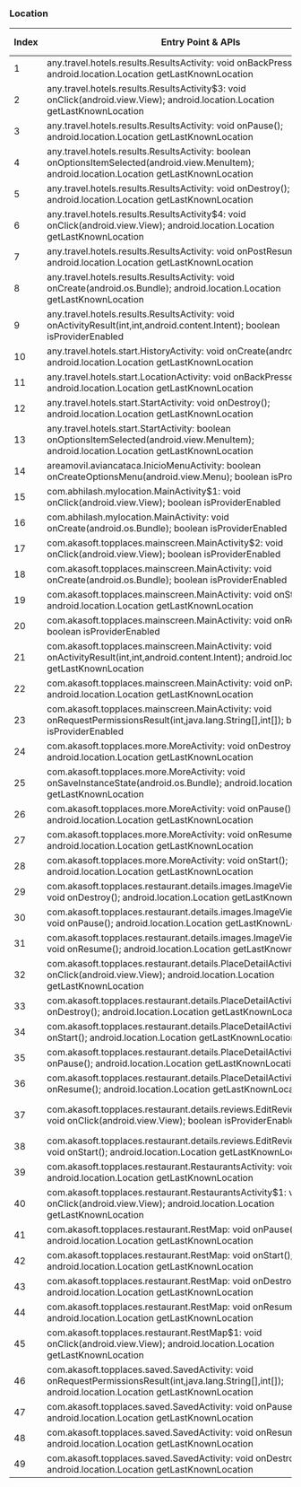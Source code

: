 ### Location
| Index | Entry Point & APIs | Screen shot | Resource id | Label |
| ------------- | ------------- | ------------- |-------------|-------------|
| 1 | any.travel.hotels.results.ResultsActivity: void onBackPressed(); android.location.Location getLastKnownLocation | ![](C:\Users\hfu\Documents\COSMOS\output\py\Play_win8\Travel_Local\any.travel.hotels\any.travel.hotels.results.ResultsActivity.png) |  | |
| 2 | any.travel.hotels.results.ResultsActivity$3: void onClick(android.view.View); android.location.Location getLastKnownLocation | ![](C:\Users\hfu\Documents\COSMOS\output\py\Play_win8\Travel_Local\any.travel.hotels\any.travel.hotels.results.ResultsActivity.png) |  | |
| 3 | any.travel.hotels.results.ResultsActivity: void onPause(); android.location.Location getLastKnownLocation | ![](C:\Users\hfu\Documents\COSMOS\output\py\Play_win8\Travel_Local\any.travel.hotels\any.travel.hotels.results.ResultsActivity.png) |  | |
| 4 | any.travel.hotels.results.ResultsActivity: boolean onOptionsItemSelected(android.view.MenuItem); android.location.Location getLastKnownLocation | ![](C:\Users\hfu\Documents\COSMOS\output\py\Play_win8\Travel_Local\any.travel.hotels\any.travel.hotels.results.ResultsActivity.png) |  | |
| 5 | any.travel.hotels.results.ResultsActivity: void onDestroy(); android.location.Location getLastKnownLocation | ![](C:\Users\hfu\Documents\COSMOS\output\py\Play_win8\Travel_Local\any.travel.hotels\any.travel.hotels.results.ResultsActivity.png) |  | |
| 6 | any.travel.hotels.results.ResultsActivity$4: void onClick(android.view.View); android.location.Location getLastKnownLocation | ![](C:\Users\hfu\Documents\COSMOS\output\py\Play_win8\Travel_Local\any.travel.hotels\any.travel.hotels.results.ResultsActivity.png) |  | |
| 7 | any.travel.hotels.results.ResultsActivity: void onPostResume(); android.location.Location getLastKnownLocation | ![](C:\Users\hfu\Documents\COSMOS\output\py\Play_win8\Travel_Local\any.travel.hotels\any.travel.hotels.results.ResultsActivity.png) |  | |
| 8 | any.travel.hotels.results.ResultsActivity: void onCreate(android.os.Bundle); android.location.Location getLastKnownLocation | ![](C:\Users\hfu\Documents\COSMOS\output\py\Play_win8\Travel_Local\any.travel.hotels\any.travel.hotels.results.ResultsActivity.png) |  | |
| 9 | any.travel.hotels.results.ResultsActivity: void onActivityResult(int,int,android.content.Intent); boolean isProviderEnabled | ![](C:\Users\hfu\Documents\COSMOS\output\py\Play_win8\Travel_Local\any.travel.hotels\any.travel.hotels.results.ResultsActivity.png) |  | |
| 10 | any.travel.hotels.start.HistoryActivity: void onCreate(android.os.Bundle); android.location.Location getLastKnownLocation | ![](C:\Users\hfu\Documents\COSMOS\output\py\Play_win8\Travel_Local\any.travel.hotels\any.travel.hotels.start.HistoryActivity.png) |  | |
| 11 | any.travel.hotels.start.LocationActivity: void onBackPressed(); android.location.Location getLastKnownLocation | ![](C:\Users\hfu\Documents\COSMOS\output\py\Play_win8\Travel_Local\any.travel.hotels\any.travel.hotels.start.LocationActivity.png) |  | |
| 12 | any.travel.hotels.start.StartActivity: void onDestroy(); android.location.Location getLastKnownLocation | ![](C:\Users\hfu\Documents\COSMOS\output\py\Play_win8\Travel_Local\any.travel.hotels\any.travel.hotels.start.StartActivity.png) |  | |
| 13 | any.travel.hotels.start.StartActivity: boolean onOptionsItemSelected(android.view.MenuItem); android.location.Location getLastKnownLocation | ![](C:\Users\hfu\Documents\COSMOS\output\py\Play_win8\Travel_Local\any.travel.hotels\any.travel.hotels.start.StartActivity.png) |  | |
| 14 | areamovil.aviancataca.InicioMenuActivity: boolean onCreateOptionsMenu(android.view.Menu); boolean isProviderEnabled | ![](C:\Users\hfu\Documents\COSMOS\output\py\Play_win8\Travel_Local\areamovil.aviancataca\areamovil.aviancataca.InicioMenuActivity.png) |  | |
| 15 | com.abhilash.mylocation.MainActivity$1: void onClick(android.view.View); boolean isProviderEnabled | ![](C:\Users\hfu\Documents\COSMOS\output\py\Play_win8\Travel_Local\com.abhilash.mylocation\com.abhilash.mylocation.MainActivity.png) |  | |
| 16 | com.abhilash.mylocation.MainActivity: void onCreate(android.os.Bundle); boolean isProviderEnabled | ![](C:\Users\hfu\Documents\COSMOS\output\py\Play_win8\Travel_Local\com.abhilash.mylocation\com.abhilash.mylocation.MainActivity.png) |  | |
| 17 | com.akasoft.topplaces.mainscreen.MainActivity$2: void onClick(android.view.View); boolean isProviderEnabled | ![](C:\Users\hfu\Documents\COSMOS\output\py\Play_win8\Travel_Local\com.akasoft.topplaces\com.akasoft.topplaces.mainscreen.MainActivity.png) |  | |
| 18 | com.akasoft.topplaces.mainscreen.MainActivity: void onCreate(android.os.Bundle); boolean isProviderEnabled | ![](C:\Users\hfu\Documents\COSMOS\output\py\Play_win8\Travel_Local\com.akasoft.topplaces\com.akasoft.topplaces.mainscreen.MainActivity.png) |  | |
| 19 | com.akasoft.topplaces.mainscreen.MainActivity: void onStart(); android.location.Location getLastKnownLocation | ![](C:\Users\hfu\Documents\COSMOS\output\py\Play_win8\Travel_Local\com.akasoft.topplaces\com.akasoft.topplaces.mainscreen.MainActivity.png) |  | |
| 20 | com.akasoft.topplaces.mainscreen.MainActivity: void onResume(); boolean isProviderEnabled | ![](C:\Users\hfu\Documents\COSMOS\output\py\Play_win8\Travel_Local\com.akasoft.topplaces\com.akasoft.topplaces.mainscreen.MainActivity.png) |  | |
| 21 | com.akasoft.topplaces.mainscreen.MainActivity: void onActivityResult(int,int,android.content.Intent); android.location.Location getLastKnownLocation | ![](C:\Users\hfu\Documents\COSMOS\output\py\Play_win8\Travel_Local\com.akasoft.topplaces\com.akasoft.topplaces.mainscreen.MainActivity.png) |  | |
| 22 | com.akasoft.topplaces.mainscreen.MainActivity: void onPause(); android.location.Location getLastKnownLocation | ![](C:\Users\hfu\Documents\COSMOS\output\py\Play_win8\Travel_Local\com.akasoft.topplaces\com.akasoft.topplaces.mainscreen.MainActivity.png) |  | |
| 23 | com.akasoft.topplaces.mainscreen.MainActivity: void onRequestPermissionsResult(int,java.lang.String[],int[]); boolean isProviderEnabled | ![](C:\Users\hfu\Documents\COSMOS\output\py\Play_win8\Travel_Local\com.akasoft.topplaces\com.akasoft.topplaces.mainscreen.MainActivity.png) |  | |
| 24 | com.akasoft.topplaces.more.MoreActivity: void onDestroy(); android.location.Location getLastKnownLocation | ![](C:\Users\hfu\Documents\COSMOS\output\py\Play_win8\Travel_Local\com.akasoft.topplaces\com.akasoft.topplaces.more.MoreActivity.png) |  | |
| 25 | com.akasoft.topplaces.more.MoreActivity: void onSaveInstanceState(android.os.Bundle); android.location.Location getLastKnownLocation | ![](C:\Users\hfu\Documents\COSMOS\output\py\Play_win8\Travel_Local\com.akasoft.topplaces\com.akasoft.topplaces.more.MoreActivity.png) |  | |
| 26 | com.akasoft.topplaces.more.MoreActivity: void onPause(); android.location.Location getLastKnownLocation | ![](C:\Users\hfu\Documents\COSMOS\output\py\Play_win8\Travel_Local\com.akasoft.topplaces\com.akasoft.topplaces.more.MoreActivity.png) |  | |
| 27 | com.akasoft.topplaces.more.MoreActivity: void onResume(); android.location.Location getLastKnownLocation | ![](C:\Users\hfu\Documents\COSMOS\output\py\Play_win8\Travel_Local\com.akasoft.topplaces\com.akasoft.topplaces.more.MoreActivity.png) |  | |
| 28 | com.akasoft.topplaces.more.MoreActivity: void onStart(); android.location.Location getLastKnownLocation | ![](C:\Users\hfu\Documents\COSMOS\output\py\Play_win8\Travel_Local\com.akasoft.topplaces\com.akasoft.topplaces.more.MoreActivity.png) |  | |
| 29 | com.akasoft.topplaces.restaurant.details.images.ImageViewPagerGalary: void onDestroy(); android.location.Location getLastKnownLocation | ![](C:\Users\hfu\Documents\COSMOS\output\py\Play_win8\Travel_Local\com.akasoft.topplaces\com.akasoft.topplaces.restaurant.details.images.ImageViewPagerGalary.png) |  | |
| 30 | com.akasoft.topplaces.restaurant.details.images.ImageViewPagerGalary: void onPause(); android.location.Location getLastKnownLocation | ![](C:\Users\hfu\Documents\COSMOS\output\py\Play_win8\Travel_Local\com.akasoft.topplaces\com.akasoft.topplaces.restaurant.details.images.ImageViewPagerGalary.png) |  | |
| 31 | com.akasoft.topplaces.restaurant.details.images.ImageViewPagerGalary: void onResume(); android.location.Location getLastKnownLocation | ![](C:\Users\hfu\Documents\COSMOS\output\py\Play_win8\Travel_Local\com.akasoft.topplaces\com.akasoft.topplaces.restaurant.details.images.ImageViewPagerGalary.png) |  | |
| 32 | com.akasoft.topplaces.restaurant.details.PlaceDetailActivityNew$2: void onClick(android.view.View); android.location.Location getLastKnownLocation | ![](C:\Users\hfu\Documents\COSMOS\output\py\Play_win8\Travel_Local\com.akasoft.topplaces\com.akasoft.topplaces.restaurant.details.PlaceDetailActivityNew.png) |  | |
| 33 | com.akasoft.topplaces.restaurant.details.PlaceDetailActivityNew: void onDestroy(); android.location.Location getLastKnownLocation | ![](C:\Users\hfu\Documents\COSMOS\output\py\Play_win8\Travel_Local\com.akasoft.topplaces\com.akasoft.topplaces.restaurant.details.PlaceDetailActivityNew.png) |  | |
| 34 | com.akasoft.topplaces.restaurant.details.PlaceDetailActivityNew: void onStart(); android.location.Location getLastKnownLocation | ![](C:\Users\hfu\Documents\COSMOS\output\py\Play_win8\Travel_Local\com.akasoft.topplaces\com.akasoft.topplaces.restaurant.details.PlaceDetailActivityNew.png) |  | |
| 35 | com.akasoft.topplaces.restaurant.details.PlaceDetailActivityNew: void onPause(); android.location.Location getLastKnownLocation | ![](C:\Users\hfu\Documents\COSMOS\output\py\Play_win8\Travel_Local\com.akasoft.topplaces\com.akasoft.topplaces.restaurant.details.PlaceDetailActivityNew.png) |  | |
| 36 | com.akasoft.topplaces.restaurant.details.PlaceDetailActivityNew: void onResume(); android.location.Location getLastKnownLocation | ![](C:\Users\hfu\Documents\COSMOS\output\py\Play_win8\Travel_Local\com.akasoft.topplaces\com.akasoft.topplaces.restaurant.details.PlaceDetailActivityNew.png) |  | |
| 37 | com.akasoft.topplaces.restaurant.details.reviews.EditReviewActivity$2: void onClick(android.view.View); boolean isProviderEnabled | ![](C:\Users\hfu\Documents\COSMOS\output\py\Play_win8\Travel_Local\com.akasoft.topplaces\com.akasoft.topplaces.restaurant.details.reviews.EditReviewActivity.png) | {'2131689969': <sensitive_component.SensitiveComponent.SensitiveView object at 0x09213D30>} | |
| 38 | com.akasoft.topplaces.restaurant.details.reviews.EditReviewActivity: void onStart(); android.location.Location getLastKnownLocation | ![](C:\Users\hfu\Documents\COSMOS\output\py\Play_win8\Travel_Local\com.akasoft.topplaces\com.akasoft.topplaces.restaurant.details.reviews.EditReviewActivity.png) |  | |
| 39 | com.akasoft.topplaces.restaurant.RestaurantsActivity: void onResume(); android.location.Location getLastKnownLocation | ![](C:\Users\hfu\Documents\COSMOS\output\py\Play_win8\Travel_Local\com.akasoft.topplaces\com.akasoft.topplaces.restaurant.RestaurantsActivity.png) |  | |
| 40 | com.akasoft.topplaces.restaurant.RestaurantsActivity$1: void onClick(android.view.View); android.location.Location getLastKnownLocation | ![](C:\Users\hfu\Documents\COSMOS\output\py\Play_win8\Travel_Local\com.akasoft.topplaces\com.akasoft.topplaces.restaurant.RestaurantsActivity.png) |  | |
| 41 | com.akasoft.topplaces.restaurant.RestMap: void onPause(); android.location.Location getLastKnownLocation | ![](C:\Users\hfu\Documents\COSMOS\output\py\Play_win8\Travel_Local\com.akasoft.topplaces\com.akasoft.topplaces.restaurant.RestMap.png) |  | |
| 42 | com.akasoft.topplaces.restaurant.RestMap: void onStart(); android.location.Location getLastKnownLocation | ![](C:\Users\hfu\Documents\COSMOS\output\py\Play_win8\Travel_Local\com.akasoft.topplaces\com.akasoft.topplaces.restaurant.RestMap.png) |  | |
| 43 | com.akasoft.topplaces.restaurant.RestMap: void onDestroy(); android.location.Location getLastKnownLocation | ![](C:\Users\hfu\Documents\COSMOS\output\py\Play_win8\Travel_Local\com.akasoft.topplaces\com.akasoft.topplaces.restaurant.RestMap.png) |  | |
| 44 | com.akasoft.topplaces.restaurant.RestMap: void onResume(); android.location.Location getLastKnownLocation | ![](C:\Users\hfu\Documents\COSMOS\output\py\Play_win8\Travel_Local\com.akasoft.topplaces\com.akasoft.topplaces.restaurant.RestMap.png) |  | |
| 45 | com.akasoft.topplaces.restaurant.RestMap$1: void onClick(android.view.View); android.location.Location getLastKnownLocation | ![](C:\Users\hfu\Documents\COSMOS\output\py\Play_win8\Travel_Local\com.akasoft.topplaces\com.akasoft.topplaces.restaurant.RestMap.png) |  | |
| 46 | com.akasoft.topplaces.saved.SavedActivity: void onRequestPermissionsResult(int,java.lang.String[],int[]); android.location.Location getLastKnownLocation | ![](C:\Users\hfu\Documents\COSMOS\output\py\Play_win8\Travel_Local\com.akasoft.topplaces\com.akasoft.topplaces.saved.SavedActivity.png) |  | |
| 47 | com.akasoft.topplaces.saved.SavedActivity: void onPause(); android.location.Location getLastKnownLocation | ![](C:\Users\hfu\Documents\COSMOS\output\py\Play_win8\Travel_Local\com.akasoft.topplaces\com.akasoft.topplaces.saved.SavedActivity.png) |  | |
| 48 | com.akasoft.topplaces.saved.SavedActivity: void onResume(); android.location.Location getLastKnownLocation | ![](C:\Users\hfu\Documents\COSMOS\output\py\Play_win8\Travel_Local\com.akasoft.topplaces\com.akasoft.topplaces.saved.SavedActivity.png) |  | |
| 49 | com.akasoft.topplaces.saved.SavedActivity: void onDestroy(); android.location.Location getLastKnownLocation | ![](C:\Users\hfu\Documents\COSMOS\output\py\Play_win8\Travel_Local\com.akasoft.topplaces\com.akasoft.topplaces.saved.SavedActivity.png) |  | |
